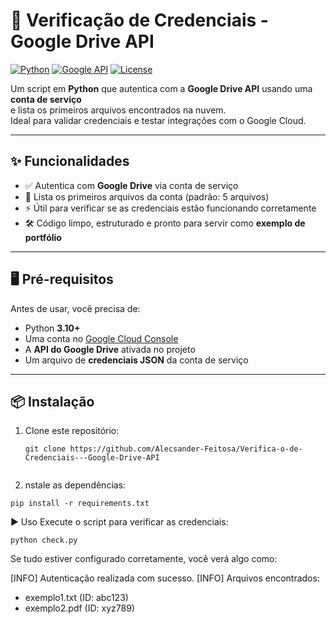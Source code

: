 # 🔐 Verificação de Credenciais - Google Drive API

[![Python](https://img.shields.io/badge/Python-3.10+-blue.svg)](https://www.python.org/)
[![Google API](https://img.shields.io/badge/Google%20API-Drive-green)](https://developers.google.com/drive)
[![License](https://img.shields.io/badge/License-MIT-yellow.svg)](LICENSE)

Um script em **Python** que autentica com a **Google Drive API** usando uma **conta de serviço**  
e lista os primeiros arquivos encontrados na nuvem.  
Ideal para validar credenciais e testar integrações com o Google Cloud.  

---

## ✨ Funcionalidades
- ✅ Autentica com **Google Drive** via conta de serviço  
- 📂 Lista os primeiros arquivos da conta (padrão: 5 arquivos)  
- ⚡ Útil para verificar se as credenciais estão funcionando corretamente  
- 🛠️ Código limpo, estruturado e pronto para servir como **exemplo de portfólio**  

---

## 🖥️ Pré-requisitos
Antes de usar, você precisa de:
- Python **3.10+**
- Uma conta no [Google Cloud Console](https://console.cloud.google.com/)
- A **API do Google Drive** ativada no projeto
- Um arquivo de **credenciais JSON** da conta de serviço

---

## 📦 Instalação

1. Clone este repositório:
   ```
   git clone https://github.com/Alecsander-Feitosa/Verifica-o-de-Credenciais---Google-Drive-API

   
2. nstale as dependências:
 ```
pip install -r requirements.txt
```


▶️ Uso
Execute o script para verificar as credenciais:
```
python check.py
```

Se tudo estiver configurado corretamente, você verá algo como:

[INFO] Autenticação realizada com sucesso.
[INFO] Arquivos encontrados:
 - exemplo1.txt (ID: abc123)
 - exemplo2.pdf (ID: xyz789)



